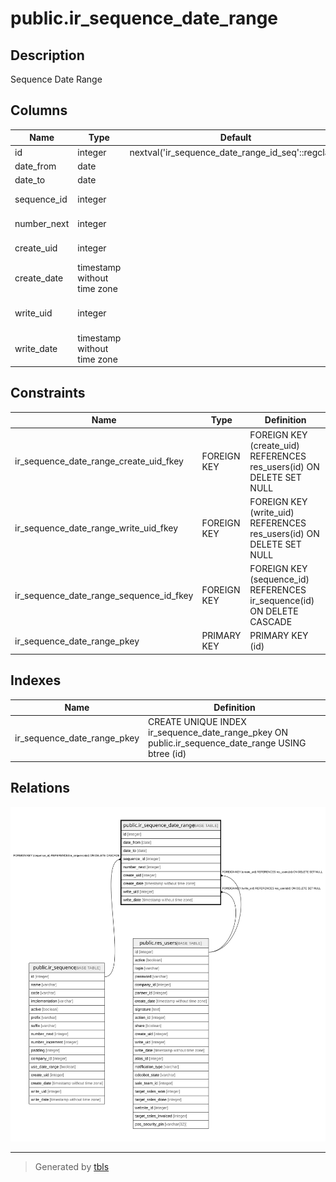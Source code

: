 # public.ir_sequence_date_range

## Description

Sequence Date Range

## Columns

| Name | Type | Default | Nullable | Children | Parents | Comment |
| ---- | ---- | ------- | -------- | -------- | ------- | ------- |
| id | integer | nextval('ir_sequence_date_range_id_seq'::regclass) | false |  |  |  |
| date_from | date |  | false |  |  | From |
| date_to | date |  | false |  |  | To |
| sequence_id | integer |  | false |  | [public.ir_sequence](public.ir_sequence.md) | Main Sequence |
| number_next | integer |  | false |  |  | Next Number |
| create_uid | integer |  | true |  | [public.res_users](public.res_users.md) | Created by |
| create_date | timestamp without time zone |  | true |  |  | Created on |
| write_uid | integer |  | true |  | [public.res_users](public.res_users.md) | Last Updated by |
| write_date | timestamp without time zone |  | true |  |  | Last Updated on |

## Constraints

| Name | Type | Definition |
| ---- | ---- | ---------- |
| ir_sequence_date_range_create_uid_fkey | FOREIGN KEY | FOREIGN KEY (create_uid) REFERENCES res_users(id) ON DELETE SET NULL |
| ir_sequence_date_range_write_uid_fkey | FOREIGN KEY | FOREIGN KEY (write_uid) REFERENCES res_users(id) ON DELETE SET NULL |
| ir_sequence_date_range_sequence_id_fkey | FOREIGN KEY | FOREIGN KEY (sequence_id) REFERENCES ir_sequence(id) ON DELETE CASCADE |
| ir_sequence_date_range_pkey | PRIMARY KEY | PRIMARY KEY (id) |

## Indexes

| Name | Definition |
| ---- | ---------- |
| ir_sequence_date_range_pkey | CREATE UNIQUE INDEX ir_sequence_date_range_pkey ON public.ir_sequence_date_range USING btree (id) |

## Relations

![er](public.ir_sequence_date_range.svg)

---

> Generated by [tbls](https://github.com/k1LoW/tbls)
